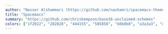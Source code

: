 ```yaml
---
author: "Nasser Alshammari (https://github.com/nashamri/spacemacs-theme)"
title: "Spacemacs"
summary: "https://github.com/chriskempson/base16-unclaimed-schemes"
colors: ["1f2022", "282828", "444155", "585858", "b8b8b8", "a3a3a3", "e8e8e8", "f8f8f8", "f2241f", "ffa500", "b1951d", "67b11d", "2d9574", "4f97d7", "a31db1", "b03060"]
---
```

